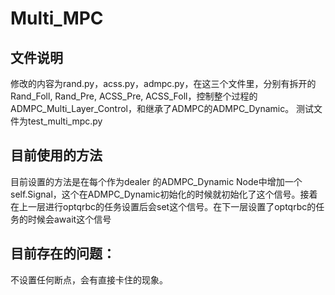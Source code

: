 # Multi_MPC
## 文件说明
修改的内容为rand.py，acss.py，admpc.py，在这三个文件里，分别有拆开的Rand_Foll, Rand_Pre, ACSS_Pre, ACSS_Foll，控制整个过程的ADMPC_Multi_Layer_Control，和继承了ADMPC的ADMPC_Dynamic。
测试文件为test_multi_mpc.py

## 目前使用的方法
目前设置的方法是在每个作为dealer 的ADMPC_Dynamic Node中增加一个self.Signal，这个在ADMPC_Dynamic初始化的时候就初始化了这个信号。接着在上一层进行optqrbc的任务设置后会set这个信号。在下一层设置了optqrbc的任务的时候会await这个信号

## 目前存在的问题：
不设置任何断点，会有直接卡住的现象。


